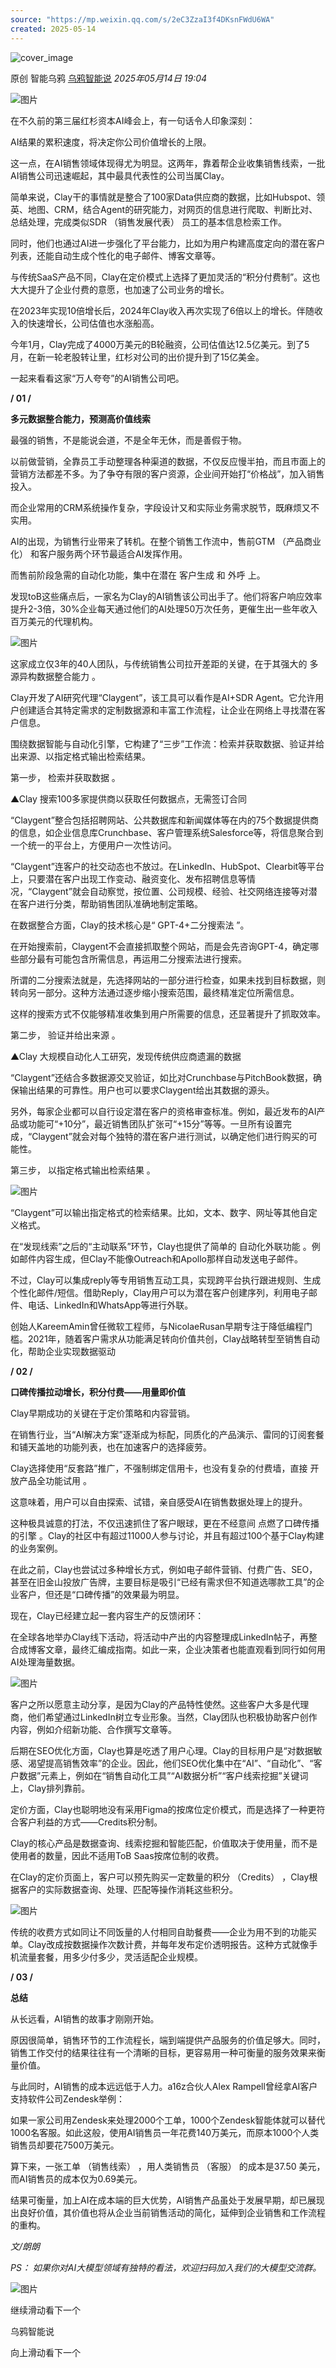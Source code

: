 ```yaml
---
source: "https://mp.weixin.qq.com/s/2eC3ZzaI3f4DKsnFWdU6WA"
created: 2025-05-14
---
```

![cover_image](https://mmbiz.qpic.cn/sz_mmbiz_jpg/9VjWVBpa4szutR7M5yCg7Kh4TOO0szVcS7tv0KxMMXdmB4HINx6qwZmFSyic6ric2ZVuRxuXjcavM8oRgeTjyoHw/0?wx_fmt=jpeg)

原创 智能乌鸦 [乌鸦智能说](https://mp.weixin.qq.com/s/) *2025年05月14日 19:04*

![图片](https://mmbiz.qpic.cn/sz_mmbiz_gif/9VjWVBpa4sxBHV0qS6Ixyw5hW6OmXpFvTDG7m9oiah6rich9UUiceBo7icSeAnEvrD6qbKPNua5aq26aqUeiaCkZRSg/640?wx_fmt=gif&from=appmsg&wxfrom=5&wx_lazy=1&wx_co=1&tp=webp)

在不久前的第三届红杉资本AI峰会上，有一句话令人印象深刻：

  

AI结果的累积速度，将决定你公司价值增长的上限。

  

这一点，在AI销售领域体现得尤为明显。这两年，靠着帮企业收集销售线索，一批AI销售公司迅速崛起，其中最具代表性的公司当属Clay。

  

简单来说，Clay干的事情就是整合了100家Data供应商的数据，比如Hubspot、领英、地图、CRM，结合Agent的研究能力，对网页的信息进行爬取、判断比对、总结处理，完成类似SDR （销售发展代表） 员工的基本信息检索工作。

  

同时，他们也通过AI进一步强化了平台能力，比如为用户构建高度定向的潜在客户列表，还能自动生成个性化的电子邮件、博客文章等。

  

与传统SaaS产品不同，Clay在定价模式上选择了更加灵活的“积分付费制”。这也大大提升了企业付费的意愿，也加速了公司业务的增长。

  

在2023年实现10倍增长后，2024年Clay收入再次实现了6倍以上的增长。伴随收入的快速增长，公司估值也水涨船高。

  

今年1月，Clay完成了4000万美元的B轮融资，公司估值达12.5亿美元。到了5月，在新一轮老股转让里，红杉对公司的出价提升到了15亿美金。

  

一起来看看这家“万人夸夸”的AI销售公司吧。

  

********/ 01 /********

**多元数据整合能力，预测高价值线索**

  

最强的销售，不是能说会道，不是全年无休，而是善假于物。

  

以前做营销，全靠员工手动整理各种渠道的数据，不仅反应慢半拍，而且市面上的营销方法都差不多。为了争夺有限的客户资源，企业间开始打“价格战”，加入销售投入。

  

而企业常用的CRM系统操作复杂，字段设计又和实际业务需求脱节，既麻烦又不实用。

  

AI的出现，为销售行业带来了转机。在整个销售工作流中，售前GTM （产品商业化） 和客户服务两个环节最适合AI发挥作用。

  

而售前阶段急需的自动化功能，集中在潜在 客户生成 和 外呼 上。

  

发现toB这些痛点后，一家名为Clay的AI销售该公司出手了。他们将客户响应效率提升2-3倍，30%企业每天通过他们的AI处理50万次任务，更催生出一些年收入百万美元的代理机构。

  

![图片](https://mmbiz.qpic.cn/sz_mmbiz_jpg/9VjWVBpa4szutR7M5yCg7Kh4TOO0szVc5uVkzjTQeRH4QY4ZT3bBL9nicnUckB4yDaIpFcNEXPzWGCOXMHfPHGA/640?wx_fmt=webp&from=appmsg&tp=webp&wxfrom=5&wx_lazy=1)

  

这家成立仅3年的40人团队，与传统销售公司拉开差距的关键，在于其强大的 多源异构数据整合能力 。

  

Clay开发了AI研究代理“Claygent”，该工具可以看作是AI+SDR Agent。它允许用户创建适合其特定需求的定制数据源和丰富工作流程，让企业在网络上寻找潜在客户信息。

  

围绕数据智能与自动化引擎，它构建了“三步”工作流：检索并获取数据、验证并给出来源、以指定格式输出检索结果。

  

第一步， 检索并获取数据 。

  

▲Clay 搜索100多家提供商以获取任何数据点，无需签订合同

  

“Claygent”整合包括招聘网站、公共数据库和新闻媒体等在内的75个数据提供商的信息，如企业信息库Crunchbase、客户管理系统Salesforce等，将信息聚合到一个统一的平台上，方便用户一次性访问。

  

“Claygent”连客户的社交动态也不放过。在LinkedIn、HubSpot、Clearbit等平台上，只要潜在客户出现工作变动、融资变化、发布招聘信息等情况，“Claygent”就会自动察觉，按位置、公司规模、经验、社交网络连接等对潜在客户进行分类，帮助销售团队准确地制定策略。

  

在数据整合方面，Clay的技术核心是“ GPT-4+二分搜索法 ”。

  

在开始搜索前，Claygent不会直接抓取整个网站，而是会先咨询GPT-4，确定哪些部分最有可能包含所需信息，再运用二分搜索法进行搜索。

  

所谓的二分搜索法就是，先选择网站的一部分进行检查，如果未找到目标数据，则转向另一部分。这种方法通过逐步缩小搜索范围，最终精准定位所需信息。

  

这样的搜索方式不仅能够精准收集到用户所需要的信息，还显著提升了抓取效率。

  

第二步， 验证并给出来源 。

  

▲Clay 大规模自动化人工研究，发现传统供应商遗漏的数据

  

“Claygent”还结合多数据源交叉验证，如比对Crunchbase与PitchBook数据，确保输出结果的可靠性。用户也可以要求Claygent给出其数据的源头。

  

另外，每家企业都可以自行设定潜在客户的资格审查标准。例如，最近发布的AI产品或功能可“+10分”，最近销售团队扩张可“+15分”等等。一旦所有设置完成，“Claygent”就会对每个独特的潜在客户进行测试，以确定他们进行购买的可能性。

  

第三步， 以指定格式输出检索结果 。

  

![图片](https://mp.weixin.qq.com/s/www.w3.org/2000/svg'%20xmlns:xlink='http://www.w3.org/1999/xlink'%3E%3Ctitle%3E%3C/title%3E%3Cg%20stroke='none'%20stroke-width='1'%20fill='none'%20fill-rule='evenodd'%20fill-opacity='0'%3E%3Cg%20transform='translate(-249.000000,%20-126.000000)'%20fill='%23FFFFFF'%3E%3Crect%20x='249'%20y='126'%20width='1'%20height='1'%3E%3C/rect%3E%3C/g%3E%3C/g%3E%3C/svg%3E)

  

“Claygent”可以输出指定格式的检索结果。比如，文本、数字、网址等其他自定义格式。

  

在“发现线索”之后的“主动联系”环节，Clay也提供了简单的 自动化外联功能 。例如邮件内容生成，但Clay不能像Outreach和Apollo那样自动发送电子邮件。

  

不过，Clay可以集成reply等专用销售互动工具，实现跨平台执行跟进规则、生成个性化邮件/短信。借助Reply，Clay用户可以为潜在客户创建序列，利用电子邮件、电话、LinkedIn和WhatsApp等进行外联。

  

创始人KareemAmin曾任微软工程师，与NicolaeRusan早期专注于降低编程门槛。2021年，随着客户需求从功能满足转向价值共创，Clay战略转型至销售自动化，帮助企业实现数据驱动

  

********/ 02 /********

**口碑传播拉动增长，积分付费——用量即价值**

  

Clay早期成功的关键在于定价策略和内容营销。

  

在销售行业，当“AI解决方案”逐渐成为标配，同质化的产品演示、雷同的订阅套餐和铺天盖地的功能列表，也在加速客户的选择疲劳。

  

Clay选择使用“反套路”推广，不强制绑定信用卡，也没有复杂的付费墙，直接 开放产品全功能试用 。

  

这意味着，用户可以自由探索、试错，亲自感受AI在销售数据处理上的提升。

  

这种极具诚意的打法，不仅迅速抓住了客户眼球，更在不经意间 点燃了口碑传播的引擎 。Clay的社区中有超过11000人参与讨论，并且有超过100个基于Clay构建的业务案例。

  

在此之前，Clay也尝试过多种增长方式，例如电子邮件营销、付费广告、SEO，甚至在旧金山投放广告牌，主要目标是吸引“已经有需求但不知道选哪款工具”的企业客户，但还是“口碑传播”的效果最为明显。

  

现在，Clay已经建立起一套内容生产的反馈闭环：

  

在全球各地举办Clay线下活动，将活动中产出的内容整理成LinkedIn帖子，再整合成博客文章，最终汇编成指南。如此一来，企业决策者也能直观看到同行如何用AI处理海量数据。

  

![图片](https://mp.weixin.qq.com/s/www.w3.org/2000/svg'%20xmlns:xlink='http://www.w3.org/1999/xlink'%3E%3Ctitle%3E%3C/title%3E%3Cg%20stroke='none'%20stroke-width='1'%20fill='none'%20fill-rule='evenodd'%20fill-opacity='0'%3E%3Cg%20transform='translate(-249.000000,%20-126.000000)'%20fill='%23FFFFFF'%3E%3Crect%20x='249'%20y='126'%20width='1'%20height='1'%3E%3C/rect%3E%3C/g%3E%3C/g%3E%3C/svg%3E)

  

客户之所以愿意主动分享，是因为Clay的产品特性使然。这些客户大多是代理商，他们希望通过LinkedIn树立专业形象。当然，Clay团队也积极协助客户创作内容，例如介绍新功能、合作撰写文章等。

  

后期在SEO优化方面，Clay也算是吃透了用户心理。Clay的目标用户是“对数据敏感、渴望提高销售效率”的企业。因此，他们SEO优化集中在“AI”、“自动化”、“客户数据”元素上，例如在“销售自动化工具”“AI数据分析”“客户线索挖掘”关键词上，Clay排列靠前。

  

定价方面，Clay也聪明地没有采用Figma的按席位定价模式，而是选择了一种更符合客户利益的方式——Credits积分制。

  

Clay的核心产品是数据查询、线索挖掘和智能匹配，价值取决于使用量，而不是使用者的数量，因此不适用ToB Saas按席位制的收费。

  

在Clay的定价页面上，客户可以预先购买一定数量的积分 （Credits） ，Clay根据客户的实际数据查询、处理、匹配等操作消耗这些积分。

  

![图片](https://mp.weixin.qq.com/s/www.w3.org/2000/svg'%20xmlns:xlink='http://www.w3.org/1999/xlink'%3E%3Ctitle%3E%3C/title%3E%3Cg%20stroke='none'%20stroke-width='1'%20fill='none'%20fill-rule='evenodd'%20fill-opacity='0'%3E%3Cg%20transform='translate(-249.000000,%20-126.000000)'%20fill='%23FFFFFF'%3E%3Crect%20x='249'%20y='126'%20width='1'%20height='1'%3E%3C/rect%3E%3C/g%3E%3C/g%3E%3C/svg%3E)

  

传统的收费方式如同让不同饭量的人付相同自助餐费——企业为用不到的功能买单。Clay改成按数据操作次数计费，并每年发布定价透明报告。这种方式就像手机流量套餐，用多少付多少，灵活适配企业规模。

  

********/ 03 /********

**总结**

  

从长远看，AI销售的故事才刚刚开始。

  

原因很简单，销售环节的工作流程长，端到端提供产品服务的价值足够大。同时，销售工作交付的结果往往有一个清晰的目标，更容易用一种可衡量的服务效果来衡量价值。

  

与此同时，AI销售的成本远远低于人力。a16z合伙人Alex Rampell曾经拿AI客户支持软件公司Zendesk举例：

  

如果一家公司用Zendesk来处理2000个工单，1000个Zendesk智能体就可以替代1000名客服。如此这般，使用AI销售员一年花费140万美元，而原本1000个人类销售员却要花7500万美元。

  

算下来，一张工单 （销售线索） ，用人类销售员 （客服） 的成本是37.50 美元，而AI销售员的成本仅为0.69美元。

  

结果可衡量，加上AI在成本端的巨大优势，AI销售产品虽处于发展早期，却已展现出良好价值，其价值也将从企业当前销售活动的简化，延伸到企业销售和工作流程的重构。

  

  

*文/朗朗*

  

*PS：* *如果你对AI大模型领域有独特的看法，欢迎扫码加入我们的大模型交流群。*

![图片](https://mp.weixin.qq.com/s/www.w3.org/2000/svg'%20xmlns:xlink='http://www.w3.org/1999/xlink'%3E%3Ctitle%3E%3C/title%3E%3Cg%20stroke='none'%20stroke-width='1'%20fill='none'%20fill-rule='evenodd'%20fill-opacity='0'%3E%3Cg%20transform='translate(-249.000000,%20-126.000000)'%20fill='%23FFFFFF'%3E%3Crect%20x='249'%20y='126'%20width='1'%20height='1'%3E%3C/rect%3E%3C/g%3E%3C/g%3E%3C/svg%3E)

继续滑动看下一个

乌鸦智能说

向上滑动看下一个